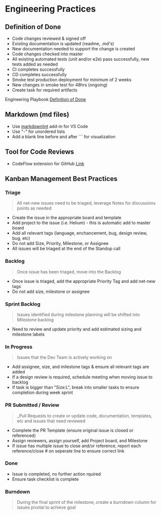 # Engineering Practices

## Definition of Done

- Code changes reviewed & signed off
- Existing documentation is updated (readme, .md's)
- New documentation needed to support the change is created
- Code changes checked into master
- All existing automated tests (unit and/or e2e) pass successfully, new tests added as needed
- CI completes successfully
- CD completes successfully
- Smoke test production deployment for minimum of 2 weeks
- New changes in smoke test for 48hrs (ongoing)
- Create task for required artifacts

Engineering Playbook [Definition of Done](https://github.com/microsoft/code-with-engineering-playbook/blob/master/team-agreements/definition-of-done/readme.md)

## Markdown (md files)

- Use [markdownlint](https://marketplace.visualstudio.com/items?itemName=DavidAnson.vscode-markdownlint) add-in for VS Code
- Use "-" for unordered lists
- Add a blank line before and after ``` for visualization

## Tool for Code Reviews

- CodeFlow extension for GitHub [Link](https://www.1eswiki.com/wiki/CodeFlow_integration_with_GitHub_Pull_Requests)

## Kanban Management Best Practices

### Triage

> All net-new issues need to be triaged, leverage Notes for discussions points as needed

- Create the issue in the appropriate board and template
- Add project to the issue (i.e. Helium) - this is automatic add to master board
- Add all relevant tags (language, enchancement, bug, design review, bug, etc)
- Do not add Size, Priority, Milestone, or Assignee
- All issues will be triaged at the end of the Standup call

### Backlog

> Once issue has been triaged, move into the Backlog

- Once issue is triaged, add the appropriate Priority Tag and add net-new tags
- Do not add size, milestone or assignee

### Sprint Backlog

> Issues identified during milestone planning will be shifted into Milestone backlog

- Need to review and update priority and add estimated sizing and milestone labels

### In Progress

> Issues that the Dev Team is actively working on

- Add assignee, size, and milestone tags & ensure all relevant tags are added
- If a design review is required, schedule meeting when moving issue to backlog
- If task is bigger than "Size:L", break into smaller tasks to ensure completion during week sprint

### PR Submitted / Review

> _Pull Requests to create or update code, documentation, templates, etc and issues that need reviewed

- Complete the PR Template (ensure original issue is closed or referenced)
- Assign reviewers, assign yourself, add Project board, and Milestone
- If issue has multiple issue to close and/or reference, report each reference/close # on seperate line to ensure correct link

### Done

- Issue is completed, no further action rquired
- Ensure task checklist is complete

### Burndown

> During the final sprint of the milestone, create a burndown column for issues pivotal to achieve goal
